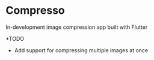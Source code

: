# Compresso

In-development image compression app built with Flutter

*TODO
- Add support for compressing multiple images at once
